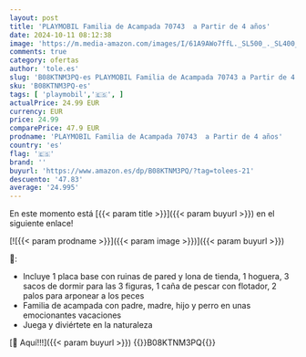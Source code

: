 ```yaml
---
layout: post
title: 'PLAYMOBIL Familia de Acampada 70743  a Partir de 4 años'
date: 2024-10-11 08:12:38
image: 'https://m.media-amazon.com/images/I/61A9AWo7ffL._SL500_._SL400_.jpg'
comments: true
category: ofertas
author: 'tole.es'
slug: 'B08KTNM3PQ-es PLAYMOBIL Familia de Acampada 70743 a Partir de 4 años'
sku: 'B08KTNM3PQ-es'
tags: [ 'playmobil','🇪🇸', ]
actualPrice: 24.99 EUR
currency: EUR
price: 24.99
comparePrice: 47.9 EUR
prodname: 'PLAYMOBIL Familia de Acampada 70743  a Partir de 4 años'
country: 'es'
flag: '🇪🇸'
brand: ''
buyurl: 'https://www.amazon.es/dp/B08KTNM3PQ/?tag=tolees-21'
descuento: '47.83'
average: '24.995'
---
```


En este momento está [{{< param title >}}]({{< param buyurl >}}) en el siguiente enlace!

[![{{< param prodname >}}]({{< param image >}})]({{< param buyurl >}})

🔎:

- Incluye 1 placa base con ruinas de pared y lona de tienda, 1 hoguera, 3 sacos de dormir para las 3 figuras, 1 caña de pescar con flotador, 2 palos para arponear a los peces
- Familia de acampada con padre, madre, hijo y perro en unas emocionantes vacaciones
- Juega y diviértete en la naturaleza

[🛒 Aquí!!!]({{< param buyurl >}})
{{<world>}}B08KTNM3PQ{{</world>}}
